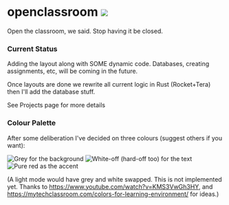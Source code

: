 # openclassroom ![](https://img.shields.io/github/commit-activity/w/TheTechRobo/openclassroom)
Open the classroom, we said. Stop having it be closed.


### Current Status
Adding the layout along with SOME dynamic code. Databases, creating assignments, etc, will be coming in the future.

Once layouts are done we rewrite all current logic in Rust (Rocket+Tera) then I'll add the database stuff.

See Projects page for more details


### Colour Palette
After some deliberation I've decided on three colours (suggest others if you want):

![Grey for the background](https://img.shields.io/badge/background-grey-%235C5C5C) ![White-off (hard-off too) for the text](https://img.shields.io/badge/background-white--off-%23ECE7FF) ![Pure red as the accent](https://img.shields.io/badge/background-pure%20red-%23FF0000)

(A light mode would have grey and white swapped. This is not implemented yet. Thanks to https://www.youtube.com/watch?v=KMS3VwGh3HY, and https://mytechclassroom.com/colors-for-learning-environment/ for ideas.)
  <!--
  <li style="background-color:#5C5C5C;">grey</span> as the background; <span style="background-color:#ECE7FF;">white</span> as the text, and <span style="background-color:#FF0000">pure red</span> as the accent (for buttons). A light mode would have grey and white swapped. This is not implemented yet. Thanks to https://www.youtube.com/watch?v=KMS3VwGh3HY, and https://mytechclassroom.com/colors-for-learning-environment/ for ideas.-->
